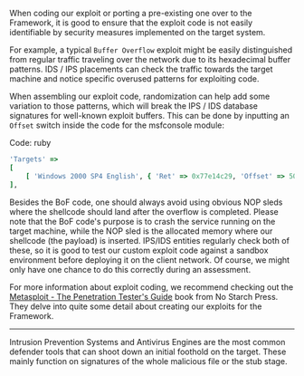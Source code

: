 When coding our exploit or porting a pre-existing one over to the Framework, it is good to ensure that the exploit code is not easily identifiable by security measures implemented on the target system.

For example, a typical `Buffer Overflow` exploit might be easily distinguished from regular traffic traveling over the network due to its hexadecimal buffer patterns. IDS / IPS placements can check the traffic towards the target machine and notice specific overused patterns for exploiting code.

When assembling our exploit code, randomization can help add some variation to those patterns, which will break the IPS / IDS database signatures for well-known exploit buffers. This can be done by inputting an `Offset` switch inside the code for the msfconsole module:

Code: ruby

```ruby
'Targets' =>
[
 	[ 'Windows 2000 SP4 English', { 'Ret' => 0x77e14c29, 'Offset' => 5093 } ],
],
```

Besides the BoF code, one should always avoid using obvious NOP sleds where the shellcode should land after the overflow is completed. Please note that the BoF code's purpose is to crash the service running on the target machine, while the NOP sled is the allocated memory where our shellcode (the payload) is inserted. IPS/IDS entities regularly check both of these, so it is good to test our custom exploit code against a sandbox environment before deploying it on the client network. Of course, we might only have one chance to do this correctly during an assessment.

For more information about exploit coding, we recommend checking out the [Metasploit - The Penetration Tester's Guide](https://nostarch.com/metasploit) book from No Starch Press. They delve into quite some detail about creating our exploits for the Framework.

---

Intrusion Prevention Systems and Antivirus Engines are the most common defender tools that can shoot down an initial foothold on the target. These mainly function on signatures of the whole malicious file or the stub stage.